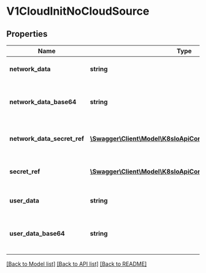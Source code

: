 # V1CloudInitNoCloudSource

## Properties
Name | Type | Description | Notes
------------ | ------------- | ------------- | -------------
**network_data** | **string** | NetworkData contains NoCloud inline cloud-init networkdata. | [optional] 
**network_data_base64** | **string** | NetworkDataBase64 contains NoCloud cloud-init networkdata as a base64 encoded string. | [optional] 
**network_data_secret_ref** | [**\Swagger\Client\Model\K8sIoApiCoreV1LocalObjectReference**](K8sIoApiCoreV1LocalObjectReference.md) | NetworkDataSecretRef references a k8s secret that contains NoCloud networkdata. | [optional] 
**secret_ref** | [**\Swagger\Client\Model\K8sIoApiCoreV1LocalObjectReference**](K8sIoApiCoreV1LocalObjectReference.md) | UserDataSecretRef references a k8s secret that contains NoCloud userdata. | [optional] 
**user_data** | **string** | UserData contains NoCloud inline cloud-init userdata. | [optional] 
**user_data_base64** | **string** | UserDataBase64 contains NoCloud cloud-init userdata as a base64 encoded string. | [optional] 

[[Back to Model list]](../README.md#documentation-for-models) [[Back to API list]](../README.md#documentation-for-api-endpoints) [[Back to README]](../README.md)


